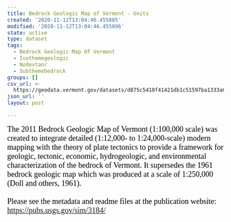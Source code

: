 ```yaml
---
title: Bedrock Geologic Map of Vermont - Units
created: '2020-11-12T13:04:46.455885'
modified: '2020-11-12T13:04:46.455896'
state: active
type: dataset
tags:
  - Bedrock Geologic Map Of Vermont
  - Isothemegeologic
  - Nodevtanr
  - Subthemebedrock
groups: []
csv_url: >-
  https://geodata.vermont.gov/datasets/d875c5418f41421db1c51597ba1333a0_165.csv?outSR=%7B%22latestWkid%22%3A32145%2C%22wkid%22%3A32145%7D
json_url: ''
layout: post

---
```

<p><span style='font-size:13.5pt;font-family:&quot;Avenir Next&quot;;
color:black'>The 2011 Bedrock Geologic Map of Vermont (1:100,000 scale) was
created to integrate detailed (1:12,000- to 1:24,000-scale) modern mapping with
the theory of plate tectonics to provide a framework for geologic, tectonic,
economic, hydrogeologic, and environmental characterization of the bedrock of
Vermont. It supersedes the 1961 bedrock geologic map which was produced at a
scale of 1:250,000 (Doll and others, 1961).<br /><br /></span><span style='color: black; font-family: &quot;Avenir Next&quot;; font-size: 13.5pt;'>Please see the metadata and readme files at the publication
website:<br /></span><a href='https://pubs.usgs.gov/sim/3184/' style='font-family: &quot;Avenir Next&quot;; font-size: 13.5pt;'>https://pubs.usgs.gov/sim/3184/</a></p><p></p>
